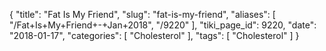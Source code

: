 {
    "title": "Fat Is My Friend",
    "slug": "fat-is-my-friend",
    "aliases": [
        "/Fat+Is+My+Friend+-+Jan+2018",
        "/9220"
    ],
    "tiki_page_id": 9220,
    "date": "2018-01-17",
    "categories": [
        "Cholesterol"
    ],
    "tags": [
        "Cholesterol"
    ]
}